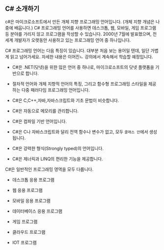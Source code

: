 ## C# 소개하기

c#은 마이크로소프트에서 만든 개체 지향 프로그래밍 언어입니다. (개체 지향 개념은 나중에 배웁니다.) C# 프로그래밍 언어를 사용하면 데스크톱, 웹, 모바일, 게임 프로그램 등 분야를 가리지 않고 프로그램을 작성할 수 있습니다. 2000년 7월에 발표했으며, 전 세계 개발자가 오랫동안 사용하고 있는 프로그래밍 언어 중 하나입니다.

C# 프로그래밍 언어는 다음 특징이 있습니다. 대부분 처음 보는 용어일 텐데, 일단 가볍게 읽고 넘어가세요. 자세한 내용은 이어진ㄴ 강의에서 계속해서 학습할 예정입니다.

- C#은 .NET(닷넷)을 위한 많은 언어 중 하나로, 마이크로소프트의 닷넷 플랫폼을 기반으로 합니다.

- 절차적 언어와 개체 지향적 언어의 특징, 그리고 함수형 프로그래밍 스타일을 제공하는 다중 패러다임 프로그래밍 언어입니다.

- C#은 C,C++,자바,자바스크립트와 기초 문법이 비슷합니다.

- C#은 자동으로 메모리를 관리합니다.

- C#은 컴파일 기반 언어입니다.

- C#은 C나 자바스크립트와 달리 전역 함수나 변수가 없고, 모두 `클래스 안`에서 생성됩니다.

- C#은 강력한 형식(Strongly typed)의 언어입니다.

- C#은 제너릭과 LINQ의 편리한 기능을 제공합니다.

C#은 일반적인 프로그래밍 영역을 모두 다룹니다.

- 데스크톱 응용 프로그램

- 웹 응용 프로그램

- 모바일 응용 프로그램

- 데이터베이스 응용 프로그램

- 게임 프로그램

- 클라우드 프로그램

- IOT 프로그램

